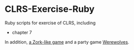 CLRS-Exercise-Ruby
==================

Ruby scripts for exercise of CLRS, including
- chapter 7

In addition, [a Zork-like game](http://github.com/momo9/CLRS-Exercise-Ruby/tree/master/zork-like-game) and 
a party game [Werewolves](https://github.com/momo9/CLRS-Exercise-Ruby/tree/master/Werewolves).
